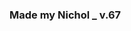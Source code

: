 ### Made my Nichol _ v.67
<html>
<html lang="ko">
<head>
    <meta charset="UTF-8">
    <meta name="viewport" content="width=device-width, initial-scale=1.0">
    <title>High Quota Sell Calculator by Nichol</title>
    <style>
        /* 기본 스타일 */
        {
            margin: 0;
            padding: 0;
            box-sizing: border-box;
        }

        body {
            background-color: #333333; /* 배경 색 */
            color: #99ff99; /* 기본 폰트 색 */
            font-family: Sans-serif;
            font-weight: bold;
            font-size: 1em; /* 기본 폰트 사이즈 */
        }

        fieldset {
            border: 5px solid #33ff33;
            padding: 10px;
            max-width: 100%;
            width: 100%;
            margin: 0 auto;
            border-radius: 10px;
            box-sizing: border-box;
        }

        h1 {
            text-align: center;
            font-size: 1.0em;
            font-weight: bold;
            margin: 10px 0;
        }

        .result {
            font-size: 1.5em;
            font-weight: bold;
            text-align: center;
            margin-top: 20px;
        }

        table {
            width: 100%; /* 모든 테이블의 가로폭을 100%로 설정 */
            border-collapse: separate;
            margin-top: 10px;
            border-radius: 10px;
            overflow: hidden;
            background-color: #333333; /* 테이블 배경색 */
        }

tbody tr {
    background-color: #333333; /* tbody의 모든 행 배경색 */
}

tbody tr:hover {
    background-color: #444444; /* 선택적으로 마우스를 올렸을 때 색상 변경 */
}


        th, td {
            padding: 5px;
            text-align: center;
            border: 1px solid #33ff33;
            color: #99ff99; 
        }

        th {
            background-color: #66ff66; /* 헤더 배경색 */
            color: #333333; /* 헤더 폰트 색 */
        }

        label {
            font-size: 1em;
            font-weight: bold;
        }

        input[type="number"] {
            font-family: sans-serif;
            font-size: 0.8em; /* 기본 입력 박스 폰트 사이즈 */
            background-color: #faffff;
            color: #333333;
            width: 40%; /* 텍스트 박스 길이 조정 */
            font-weight: bold;
            height: 30px;
        }
       /* 반응형 스타일링 추가 */
        @media (max-width: 600px) {
            body {
                font-size: 0.6em; /* 모바일에서 폰트 사이즈 60%로 줄이기 */
            }

            h1 {
                font-size: 0.6em; /* 모바일에서 제목 크기 조정 */
            }

            input[type="number"] {
                width: 60%; /* 모바일에서 입력 박스 너비 조정 */
            }

            label {
                font-size: 0.8em; /* 모바일에서 라벨 폰트 사이즈 조정 */
            }
        }

        input[type="checkbox"] {
            transform: scale(1.5);
            margin: 10px;
        }

        select {
            font-family: sans-serif;
            font-size: 0.8em; /* 기본 선택 박스 폰트 사이즈 */
            padding: 5px;
            border: 1px solid #33ff33;
            background-color: #333333;
            color: #ffffff;
            width: 35%;
            height: 40px;
            font-weight: bold;
            box-sizing: border-box;
        }

        button {
            background-color: #66ff66;
            color: #1C1C1C; 
            font-size: 1.8em;
            font-weight: bold;
            padding: 20px 50px;
            border: none;
            cursor: pointer;
            display: inline-block;
            margin: 25px 10px 30px 30px;
            border-radius: 15px;
        }

        #result {
            font-size: 2.5em;
            font-weight: bold;
            color: #ccffcc;
            display: inline-block;
            margin-left: 20px;
        }
    </style>
</head>
<body>
<fieldset>
    <h1>High Quota Challenge <br> Sell & Purchase Calculator <br> 할당량 챌린지 상점 계산기</h1>

 <div style="display: flex; align-items: center; margin-bottom: 10px;">
    <label for="RequiredQuota">&nbsp;할당량 :&nbsp;</label>
    <input type="number" id="RequiredQuota" step="10" value="130" min="130" required style="width: 22%; margin-right: 20px;"> <!-- 텍스트 박스 길이 조정 및 오른쪽 여백 추가 -->
    <label for="MoonOrbitCost">다음 목적지 :&nbsp;</label>
    <select id="MoonOrbitCost" required style="width: 20%;">
            <option value="0">*무료 위성</option>
            <option value="150">엠브리온</option>
            <option value="550">렌드</option>
            <option value="600">다인</option>
            <option value="700">타이탄</option>
            <option value="1500">아터피스</option>
        </select>
    </div>

    <table>
        <thead>
            <tr>
                <th>장비</th>
                <th>구매 여부</th>
                <th>개수</th>
                <th>할인가(선택)</th>
            </tr>
        </thead>
        <tbody>
            <tr>
                <td>철제 삽</td>
                <td><input type="checkbox" name="item1" value="30"></td>
                <td><input type="number" min="0" id="number1"></td>
                <td><input type="number" step="3" id="salePrice1" value="30" max="30"></td>
            </tr>
            <tr>
                <td>자물쇠 따개</td>
                <td><input type="checkbox" name="item2" value="20"></td>
                <td><input type="number" min="0" id="number2"></td>
                <td><input type="number" step="2" id="salePrice2" value="20" max="20"></td>
            </tr>
            <tr>
                <td>제초제</td>
                <td><input type="checkbox" name="item3" value="25"></td>
                <td><input type="number" min="0" id="number3"></td>
                <td><input type="number" step="2.5" id="salePrice3" value="25" max="25"></td>
            </tr>
            <tr>
                <td>제트팩</td>
                <td><input type="checkbox" name="item4" value="900"></td>
                <td><input type="number" min="0" id="number4"></td>
                <td><input type="number" step="90" id="salePrice4" value="900" max="900"></td>
            </tr>
            <tr>
                <td>페인트 스프레이</td>
                <td><input type="checkbox" name="item5" value="50"></td>
                <td><input type="number" min="0" id="number5"></td>
                <td><input type="number" step="5" id="salePrice5" value="50" max="50"></td>
            </tr>
            <tr>
                <td>벨트 배낭</td>
                <td><input type="checkbox" name="item6" value="45"></td>
                <td><input type="number" min="0" id="number6"></td>
                <td><input type="number" step="4.5" id="salePrice6" value="45" max="45"></td>
            </tr>
            <tr>
                <td>TZP-흡입제</td>
                <td><input type="checkbox" name="item7" value="80"></td>
                <td><input type="number" min="0" id="number7"></td>
                <td><input type="number" step="8" id="salePrice7"  value="80" max="80"></td>
            </tr>
            <tr>
                <td>프로 손전등</td>
                <td><input type="checkbox" name="item8" value="25"></td>
                <td><input type="number" min="0" id="number8"></td>
                <td><input type="number" step="2.5" id="salePrice8" value="25" max="25"></td>
            </tr>
            <tr>
                <td>기절 수류탄</td>
                <td><input type="checkbox" name="item9" value="30"></td>
                <td><input type="number" min="0" id="number9"></td>
                <td><input type="number" step="3" id="salePrice9" value="30" max="30"></td>
            </tr>
            <tr>
                <td>연장형 사다리</td>
                <td><input type="checkbox" name="item10" value="60"></td>
                <td><input type="number" min="0" id="number10"></td>
                <td><input type="number" step="6" id="salePrice10" value="60" max="60"></td>
            </tr>
            <tr>
                <td>무전기</td>
                <td><input type="checkbox" name="item11" value="12"></td>
                <td><input type="number" min="0" id="number11"></td>
                <td><input type="number" step="0.2" id="salePrice11" value="12" max="12"></td>
            </tr>
        </tbody>
    </table>

    <!-- 두 번째 테이블 -->
    <table>
        <thead>
            <tr>
                <th>장비</th>
                <th>구매 여부</th>
                <th>할인가(선택)</th>
            </tr>
        </thead>
        <tbody>
            <tr>
                <td>크루저 (트럭)</td>
                <td><input type="checkbox" name="ship1" value="370"></td>
                <td><input type="number" step="10" value="370" max="370"></td>
            </tr>

        </tbody>
    </table>

    <!-- 세 번째 테이블 -->
    <table>
        <thead>
            <tr>
                <th>장비</th>
                <th>구매 여부</th>
            </tr>
        </thead>
        <tbody>
            <tr>
                <td>순간이동기</td>
                <td><input type="checkbox" name="ship2" value="375"></td>
            </tr>
            <tr>
                <td>신호 해석기</td>
                <td><input type="checkbox" name="ship3" value="255"></td>
            </tr>
        </tbody>
    </table>

    <button onclick="calculate()">계산</button>
    <div id="result"></div> <!-- 결과 표시 공간 -->
</fieldset>

<script>
function calculate() {
    const requiredQuota = parseInt(document.getElementById('RequiredQuota').value);
    const moonOrbitCost = parseInt(document.getElementById('MoonOrbitCost').value);

    let playerUtilityPurchase = 0;
    let shipUtilityPurchase = 0;
    let totalCost = 0;

    for (let i = 1; i <= 10; i++) {
        const checkbox = document.querySelector(`input[name="item${i}"]`);
        const quantity = parseInt(document.getElementById(`number${i}`).value) || 0;
        const salePrice = parseInt(document.getElementById(`salePrice${i}`).value) || 0;

        if (checkbox && checkbox.checked) {
            playerUtilityPurchase += salePrice * quantity;
        }
    }

    let CruiserPurchase = 0;
    const cruiserCheckbox = document.querySelector('input[name="ship1"]');
    const cruiserDiscount = parseInt(document.querySelector('input[name="ship1"]').parentNode.nextElementSibling.querySelector('input[type="number"]').value) || 370;

    if (cruiserCheckbox && cruiserCheckbox.checked) {
        CruiserPurchase = cruiserDiscount;
    }

    for (let j = 2; j <= 3; j++) {
        const shipCheckbox = document.querySelector(`input[name="ship${j}"]`);
        if (shipCheckbox && shipCheckbox.checked) {
            shipUtilityPurchase += parseInt(shipCheckbox.value);
        }
    }

    let NeedtoSell;
    if (isNaN(requiredQuota) || isNaN(moonOrbitCost)) {
        NeedtoSell = "Error";
    } else {
        NeedtoSell = Math.round((moonOrbitCost + playerUtilityPurchase + CruiserPurchase + shipUtilityPurchase) * 5 + 75 + requiredQuota) / 6;
        NeedtoSell = Math.max(NeedtoSell, 130);
        NeedtoSell = Math.round(NeedtoSell);
        NeedtoSell += " $";
    }

    const resultDiv = document.getElementById('result');
    resultDiv.innerText = NeedtoSell;
    resultDiv.style.display = 'inline';
}
</script>
</body>
</html>
